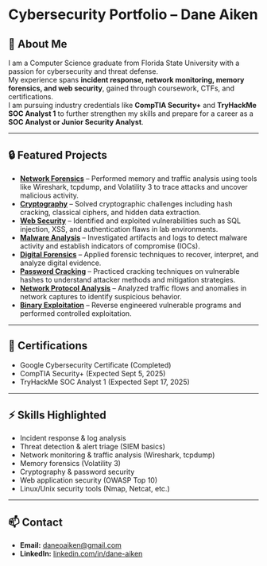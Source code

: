 # Cybersecurity Portfolio – Dane Aiken

## 👋 About Me

I am a Computer Science graduate from Florida State University with a passion for cybersecurity and threat defense.  
My experience spans **incident response, network monitoring, memory forensics, and web security**, gained through coursework, CTFs, and certifications.  
I am pursuing industry credentials like **CompTIA Security+** and **TryHackMe SOC Analyst 1** to further strengthen my skills and prepare for a career as a **SOC Analyst or Junior Security Analyst**.  

---

## 🔒 Featured Projects

- [**Network Forensics**](Network_Forensics.md) – Performed memory and traffic analysis using tools like Wireshark, tcpdump, and Volatility 3 to trace attacks and uncover malicious activity.  
- [**Cryptography**](Cryptography.md) – Solved cryptographic challenges including hash cracking, classical ciphers, and hidden data extraction.  
- [**Web Security**](WebSecurity.md) – Identified and exploited vulnerabilities such as SQL injection, XSS, and authentication flaws in lab environments.  
- [**Malware Analysis**](Malware_Analysis.md) – Investigated artifacts and logs to detect malware activity and establish indicators of compromise (IOCs).  
- [**Digital Forensics**](Digital_Forensics.md) – Applied forensic techniques to recover, interpret, and analyze digital evidence.  
- [**Password Cracking**](Password_Cracking.md) – Practiced cracking techniques on vulnerable hashes to understand attacker methods and mitigation strategies.  
- [**Network Protocol Analysis**](Network_Protocol_Analysis.md) – Analyzed traffic flows and anomalies in network captures to identify suspicious behavior.  
- [**Binary Exploitation**](Binary_Exploitation.md) – Reverse engineered vulnerable programs and performed controlled exploitation.  

---

## 📜 Certifications
- Google Cybersecurity Certificate (Completed)  
- CompTIA Security+ (Expected Sept 5, 2025)  
- TryHackMe SOC Analyst 1 (Expected Sept 17, 2025)  

---

## ⚡ Skills Highlighted
- Incident response & log analysis  
- Threat detection & alert triage (SIEM basics)  
- Network monitoring & traffic analysis (Wireshark, tcpdump)  
- Memory forensics (Volatility 3)  
- Cryptography & password security  
- Web application security (OWASP Top 10)  
- Linux/Unix security tools (Nmap, Netcat, etc.)  

---

## 📫 Contact
- **Email:** daneoaiken@gmail.com  
- **LinkedIn:** [linkedin.com/in/dane-aiken](https://www.linkedin.com/in/dane-aiken/)  
